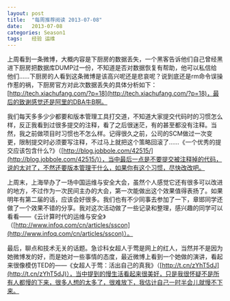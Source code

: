 ```yaml
---
layout: post
title:  "每周推荐阅读 2013-07-08"
date:   2013-07-08
categories: Season1
tags:   经验 运维
---
```


上周看到一条微博，大概内容是下厨房的数据丢失，一个黑客告诉他们自己曾经黑进下厨房把数据库DUMP过一份，不知道是否对数据恢复有帮助，他可以私信给他们……下厨房的人看到这条微博是该高兴呢还是悲哀呢？说到底还是rm命令误操作惹的祸，下厨房官方对此次数据丢失的具体分析如下：[http://tech.xiachufang.com/?p=18](http://tech.xiachufang.com/?p=18)，最后的致谢感觉还是阿里的DBA牛B啊。

我们每天多多少少都要和版本管理工具打交道，不知道大家提交代码时的习惯怎么样，反正我看到过很多提交的注释，看了之后很迷茫，有的甚至都没有注释。当然，我之前做项目时习惯也不怎么样。记得很久之前，公司的SCM做过一次变更，限制提交时必须要写注释，不过马上就把这个策略回滚了……《一个优秀的提交应该包含什么?》（[http://blog.jobbole.com/42515/](http://blog.jobbole.com/42515/)），当中最后一点是不要提交被注释掉的代码，说的太对了，不然还要版本管理干什么，如果你有这个习惯，尽快改改吧。

上周末，上海举办了一场中国运维与安全大会，虽然个人感觉它还有很多可以改进的地方，不过作为一次民间主办的大会，第一次能做出这个效果值得表扬了。如果明年有第二届的话，应该会好很多。我们也有不少同事去参加了一下，章邯同学还做了一个效果不错的分享。我对这次活动做了一些记录和整理，感兴趣的同学可以看看——《云计算时代的运维与安全》（[http://www.infoq.com/cn/articles/sscon](http://www.infoq.com/cn/articles/sscon)）。

最后，聊点和技术无关的话题。急诊科女超人于莺是网上的红人，当然并不是因为她微博发的好，而是她对一些事情的态度，最近微博上看到一个她做的演讲，看起来很像模仿TED的——《女超人于莺：活出自己的真我》（[http://t.cn/zYhT5dJ](http://t.cn/zYhT5dJ)），当中提到的慢生活看起来很美好，只是我很怀疑不是所有人都慢的下来，很多人想的太多了，很难放下，我估计自己一时半会儿就慢不下来。
